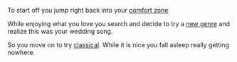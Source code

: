 To start off you jump right back into your [comfort zone](https://www.youtube.com/watch?v=l9VFg44H2z8)

While enjoying what you love you search and decide to try a [new genre](https://www.youtube.com/watch?v=rtOvBOTyX00) and realize this was your wedding song.

So you move on to try [classical](https://www.youtube.com/watch?v=qVn2YGvIv0w). 
While it is nice you fall asleep really getting nowhere.